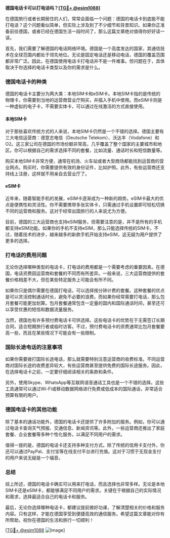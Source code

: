 **德国电话卡可以打电话吗？[[TG💪+ @esim1088](https://t.me/s/esim1088)]**

在德国旅行或者长期居住的人们，常常会面临一个问题：德国的电话卡到底能不能打电话？这个问题看似简单，但实际上涉及到了不少细节和背景知识。如果你正准备前往德国，或者已经在德国生活一段时间了，那么这篇文章绝对值得你好好读一读。

首先，我们需要了解德国的电话网络环境。德国是一个高度发达的国家，其通信技术在全球范围内都处于领先地位。无论是固定电话还是移动电话，德国的覆盖范围都非常广泛。因此，在德国使用电话卡打电话并不是一件难事。但问题在于，具体取决于你选择的电话卡类型以及你的需求是什么。

### 德国电话卡的种类

德国的电话卡主要分为两大类：本地SIM卡和eSIM卡。本地SIM卡指的是传统的物理卡，你需要到当地的运营商营业厅购买，并插入手机中使用。而eSIM卡则是一种虚拟的电子卡，不需要实体卡，可以通过在线激活的方式直接使用。

#### 本地SIM卡

对于那些喜欢传统方式的人来说，本地SIM卡仍然是一个不错的选择。德国主要有三大电信运营商：德意志电信（Deutsche Telekom）、沃达丰（Vodafone）和O2。这三家公司在德国的市场份额非常高，几乎覆盖了整个国家的主要城市和地区。你可以根据自己的需求选择不同的套餐，比如流量、通话时长和短信数量等。

购买本地SIM卡非常方便，通常在机场、火车站或者大型商场都能找到运营商的营业网点。购买时，你需要提供有效的身份证件，比如护照。此外，有些运营商还支持线上注册，这样就不用亲自去营业厅了。

#### eSIM卡

近年来，随着智能手机的发展，eSIM卡逐渐成为一种新的趋势。eSIM卡最大的优点是便携性和灵活性。你不需要携带多张实体卡，只需通过手机设置即可轻松切换不同的运营商和服务。这对于经常出国旅行的人来说尤为方便。

目前，德国的三大运营商也支持eSIM服务，但需要注意的是，并不是所有的手机都支持eSIM功能。如果你的手机不支持eSIM，那么只能选择传统的SIM卡。不过，随着技术的进步，越来越多的新款手机开始支持eSIM，这无疑为用户提供了更多的选择。

### 打电话的费用问题

无论你选择哪种类型的电话卡，打电话的费用都是一个需要考虑的重要因素。在德国，电话资费因运营商和套餐的不同而有所差异。一般来说，三大运营商提供的套餐价格相差不大，但在某些特定服务上可能会有所不同。

如果你只是偶尔需要在德国打电话，可以选择按分钟计费的套餐。这种套餐的优点是可以灵活控制通话时长，避免不必要的浪费。而如果你经常需要打电话，那么包月套餐可能更加划算。包月套餐通常包含一定量的国内和国际通话时间，甚至还可以享受优惠的短信和数据流量服务。

当然，德国也有许多预付费电话卡可供选择。这些电话卡的优势在于无需签订长期合同，适合短期旅行者或临时访客。不过，预付费电话卡的资费通常比包月套餐要高一些，而且在某些情况下可能会有一些限制。

### 国际长途电话的注意事项

如果你需要拨打国际长途电话，那么就需要特别注意运营商的收费标准。不同运营商对国际长途的收费差异较大，有些运营商甚至提供免费的国际长途服务。因此，在选择电话卡之前，一定要仔细阅读相关的条款和条件。

另外，使用Skype、WhatsApp等互联网语音通话工具也是一个不错的选择。这些工具通常可以通过Wi-Fi或移动数据网络进行免费或低成本的国际通话，非常适合预算有限的用户。

### 德国电话卡的其他功能

除了基本的通话功能外，德国的电话卡还提供了许多附加的服务。例如，你可以通过电话卡查询天气预报、交通信息、新闻资讯等。此外，一些运营商还推出了家庭套餐、企业套餐等多种个性化服务，以满足不同用户的需求。

值得一提的是，德国的电话卡还支持多种支付方式。除了传统的信用卡支付外，你还可以通过PayPal、支付宝等在线支付平台进行充值。这对于习惯于无现金支付的用户来说无疑是一个福音。

### 总结

综上所述，德国的电话卡确实可以用来打电话，而且选择也非常多样。无论是本地SIM卡还是eSIM卡，都能够满足不同用户的需求。关键在于根据自己的实际情况和需求，选择最适合自己的电话卡和服务。

最后，无论你选择哪种电话卡，都建议提前做好功课，了解清楚相关的价格和服务内容。只有这样，才能在德国享受到便捷高效的通信服务。希望这篇文章能对你有所帮助，祝你在德国的生活和旅行一切顺利！

[[TG💪+ @esim1088](https://t.me/s/esim1088) ![Image](https://i.postimg.cc/4NQfJmqS/Snipaste-2025-05-13-00-14-12.png)]